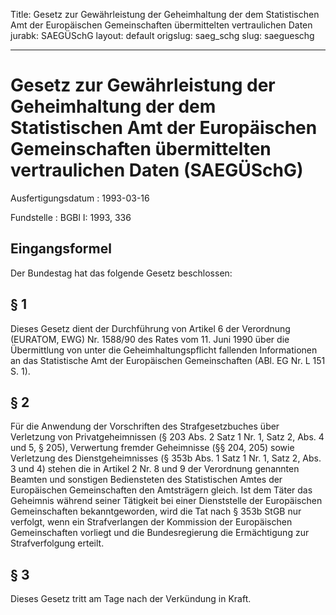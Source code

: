 Title: Gesetz zur Gewährleistung der Geheimhaltung der dem Statistischen Amt der Europäischen
  Gemeinschaften übermittelten vertraulichen Daten
jurabk: SAEGÜSchG
layout: default
origslug: saeg_schg
slug: saegueschg

---

# Gesetz zur Gewährleistung der Geheimhaltung der dem Statistischen Amt der Europäischen Gemeinschaften übermittelten vertraulichen Daten (SAEGÜSchG)

Ausfertigungsdatum
:   1993-03-16

Fundstelle
:   BGBl I: 1993, 336



## Eingangsformel

Der Bundestag hat das folgende Gesetz beschlossen:


## § 1

Dieses Gesetz dient der Durchführung von Artikel 6 der Verordnung
(EURATOM, EWG) Nr. 1588/90 des Rates vom 11. Juni 1990 über die
Übermittlung von unter die Geheimhaltungspflicht fallenden
Informationen an das Statistische Amt der Europäischen Gemeinschaften
(ABl. EG Nr. L 151 S. 1).


## § 2

Für die Anwendung der Vorschriften des Strafgesetzbuches über
Verletzung von Privatgeheimnissen (§ 203 Abs. 2 Satz 1 Nr. 1, Satz 2,
Abs. 4 und 5, § 205), Verwertung fremder Geheimnisse (§§ 204, 205)
sowie Verletzung des Dienstgeheimnisses (§ 353b Abs. 1 Satz 1 Nr. 1,
Satz 2, Abs. 3 und 4) stehen die in Artikel 2 Nr. 8 und 9 der
Verordnung genannten Beamten und sonstigen Bediensteten des
Statistischen Amtes der Europäischen Gemeinschaften den Amtsträgern
gleich. Ist dem Täter das Geheimnis während seiner Tätigkeit bei einer
Dienststelle der Europäischen Gemeinschaften bekanntgeworden, wird die
Tat nach § 353b StGB nur verfolgt, wenn ein Strafverlangen der
Kommission der Europäischen Gemeinschaften vorliegt und die
Bundesregierung die Ermächtigung zur Strafverfolgung erteilt.


## § 3

Dieses Gesetz tritt am Tage nach der Verkündung in Kraft.

